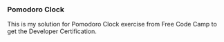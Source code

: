 
### Pomodoro Clock

This is my solution for Pomodoro Clock exercise from Free Code Camp to get the Developer Certification.
